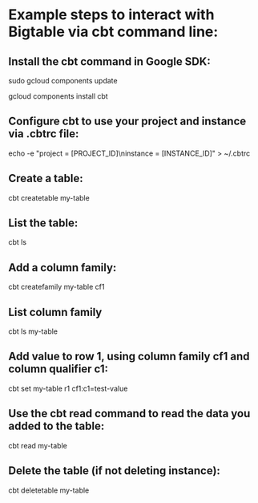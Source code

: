 # Example steps to interact with Bigtable via cbt command line:

## Install the cbt command in Google SDK:
sudo gcloud components update

gcloud components install cbt

## Configure cbt to use your project and instance via .cbtrc file:
echo -e "project = [PROJECT_ID]\ninstance = [INSTANCE_ID]" > ~/.cbtrc
## Create a table:
cbt createtable my-table
## List the table:
cbt ls
## Add a column family:
cbt createfamily my-table cf1
## List column family
cbt ls my-table
## Add value to row 1, using column family cf1 and column qualifier c1:
cbt set my-table r1 cf1:c1=test-value
## Use the cbt read command to read the data you added to the table:
cbt read my-table
## Delete the table (if not deleting instance):
cbt deletetable my-table